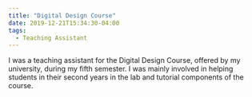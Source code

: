```yaml
---
title: "Digital Design Course"
date: 2019-12-21T15:34:30-04:00
tags:
  - Teaching Assistant
---
```


I was a teaching assistant for the Digital Design Course, offered by my university, during my fifth semester. I was mainly involved in helping students in their second years in the lab and tutorial components of the course. 
